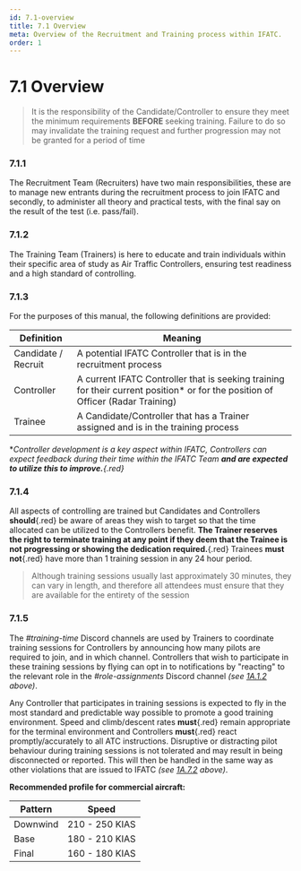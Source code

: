 ```yaml
---
id: 7.1-overview
title: 7.1 Overview
meta: Overview of the Recruitment and Training process within IFATC.
order: 1
---
```


# 7.1  Overview

 

> It is the responsibility of the Candidate/Controller to ensure they meet the minimum requirements **BEFORE** seeking training. Failure to do so may invalidate the training request and further progression may not be granted for a period of time

 

### 7.1.1    

The Recruitment Team (Recruiters) have two main responsibilities, these are to manage new entrants during the recruitment process to join IFATC and secondly, to administer all theory and practical tests, with the final say on the result of the test (i.e. pass/fail).



### 7.1.2    

The Training Team (Trainers) is here to educate and train individuals within their specific area of study as Air Traffic Controllers, ensuring test readiness and a high standard of controlling.



### 7.1.3    

For the purposes of this manual, the following definitions are provided:

 

| Definition          | Meaning                                                      |
| ------------------- | ------------------------------------------------------------ |
| Candidate / Recruit | A potential IFATC Controller that is in the recruitment process |
| Controller          | A current IFATC Controller that is seeking training for their current position* or for the position of Officer (Radar Training) |
| Trainee             | A Candidate/Controller that has a Trainer assigned and is in the training process |

 

**Controller development is a key aspect within IFATC, Controllers can expect feedback during their time within the IFATC Team **and are expected to utilize this to improve.**{.red}* 

 

### 7.1.4    

All aspects of controlling are trained but Candidates and Controllers **should**{.red} be aware of areas they wish to target so that the time allocated can be utilized to the Controllers benefit. **The Trainer reserves the right to terminate training at any point if they deem that the Trainee is not progressing or showing the dedication required.**{.red} Trainees **must not**{.red} have more than 1 training session in any 24 hour period.



> Although training sessions usually last approximately 30 minutes, they can vary in length, and therefore all attendees must ensure that they are available for the entirety of the session



### 7.1.5

The *#training-time* Discord channels are used by Trainers to coordinate training sessions for Controllers by announcing how many pilots are required to join, and in which channel. Controllers that wish to participate in these training sessions by flying can opt in to notifications by "reacting" to the relevant role in the *#role-assignments* Discord channel *(see [1A.1.2](/guide/atc-manual/1a.-administration/1a.1-discord-communication#1a.1.2) above)*. 



Any Controller that participates in training sessions is expected to fly in the most standard and predictable way possible to promote a good training environment. Speed and climb/descent rates **must**{.red} remain appropriate for the terminal environment and Controllers **must**{.red} react promptly/accurately to all ATC instructions. Disruptive or distracting pilot behaviour during training sessions is not tolerated and may result in being disconnected or reported. This will then be handled in the same way as other violations that are issued to IFATC *(see [1A.7.2](/guide/atc-manual/1a.-administration/1a.7-disciplinary-and-suspension-procedure#1a.7.2) above)*.



**Recommended profile for commercial aircraft:**

| Pattern  | Speed          |
| -------- | -------------- |
| Downwind | 210 - 250 KIAS |
| Base     | 180 - 210 KIAS |
| Final    | 160 - 180 KIAS |

